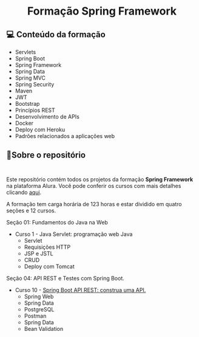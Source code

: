 # <p align = "center"> <b>Formação Spring Framework </b>

## 💻 Conteúdo da formação
* Servlets 
* Spring Boot 
* Spring Framework 
* Spring Data 
* Spring MVC 
* Spring Security 
* Maven 
* JWT 
* Bootstrap 
* Princípios REST 
* Desenvolvimento de APIs 
* Docker 
* Deploy com Heroku  
* Padrões relacionados a aplicações web


## 💼Sobre o repositório </br> </br> 

Este repositório contém todos os projetos da formação <b> Spring Framework</b> na plataforma Alura.
Você pode conferir os cursos com mais detalhes clicando [aqui](https://cursos.alura.com.br/formacao-spring-framework).  

A formação tem carga horária de 123 horas e estar dividido em quatro seções e 12 cursos.   

Seção 01: Fundamentos do Java na Web  
* Curso 1 - Java Servlet: programação web Java
  - Servlet  
  - Requisições HTTP  
  - JSP e JSTL  
  - CRUD  
  - Deploy com Tomcat  
  
Seção 04: API REST e Testes com Spring Boot. 
* Curso 10 - [Spring Boot API REST: construa uma API.](04-modulo-api-rest-e-testes-com-spring-boot/spring-boot-api-rest-construa-uma-api/README.md)  
  - Spring Web  
  - Spring Data  
  - PostgreSQL  
  - Postman  
  - Spring Data  
  - Bean Validation  
